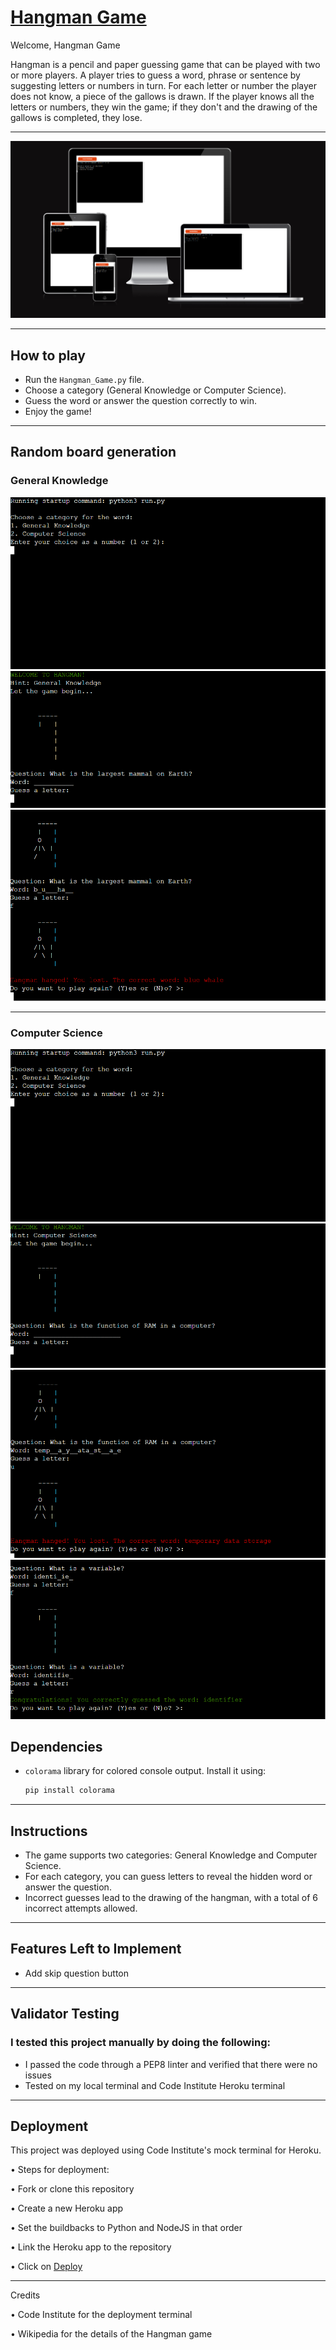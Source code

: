 # [Hangman Game](https://hangman-game2-bebf4ae175e2.herokuapp.com/)
Welcome, Hangman Game

Hangman is a pencil and paper guessing game that can be played with two or more players. A player tries to guess a word, phrase or sentence by suggesting letters or numbers in turn. For each letter or number the player does not know, a piece of the gallows is drawn. If the player knows all the letters or numbers, they win the game; if they don't and the drawing of the gallows is completed, they lose.
___
![mock](media/mock.png)
___
## How to play
- Run the `Hangman_Game.py` file.
- Choose a category (General Knowledge or Computer Science).
- Guess the word or answer the question correctly to win.
- Enjoy the game!
___
## Random board generation
### General Knowledge 
![Hangman](media/hang.png)
![Hangman](media/hangman2.png)
![Hangman](media/hang3.png)
___
### Computer Science
![Hangman](media/hang.png)
![Hangman](media/hang4.png)
![Hangman](media/Hang5.png)
![Hangman](media/hang6.png)
## Dependencies
- `colorama` library for colored console output. Install it using:

    ```bash
    pip install colorama
    ```
___
## Instructions
- The game supports two categories: General Knowledge and Computer Science.
- For each category, you can guess letters to reveal the hidden word or answer the question.
- Incorrect guesses lead to the drawing of the hangman, with a total of 6 incorrect attempts allowed.
___

## Features Left to Implement

- Add skip question button
___
## Validator Testing

### I tested this project manually by doing the following:

- I passed the code through a PEP8 linter and verified that there were no issues
- Tested on my local terminal and Code Institute Heroku terminal
___
## Deployment

This project was deployed using Code Institute's mock terminal for Heroku.

• Steps for deployment:

• Fork or clone this repository

• Create a new Heroku app

• Set the buildbacks to Python and NodeJS in that order

• Link the Heroku app to the repository

• Click on [Deploy](https://hangman-game2-bebf4ae175e2.herokuapp.com/)
___
Credits

• Code Institute for the deployment terminal

• Wikipedia for the details of the Hangman game